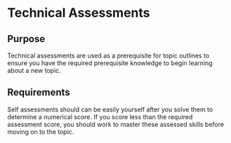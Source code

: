 # Technical Assessments

## Purpose

Technical assessments are used as a prerequisite for topic outlines to ensure you have the required prerequisite knowledge to begin learning about a new topic.

## Requirements

Self assessments should can be easily yourself after you solve them to determine a numerical score. If you score less than the required assessment score, you should work to master these assessed skills before moving on to the topic.
